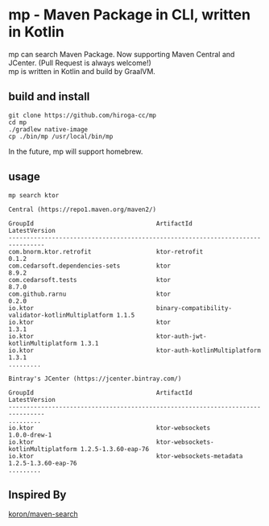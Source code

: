 # mp - Maven Package in CLI, written in Kotlin

mp can search Maven Package. Now supporting Maven Central and JCenter. (Pull Request is always welcome!)  
mp is written in Kotlin and build by GraalVM.

## build and install

```shell script
git clone https://github.com/hiroga-cc/mp
cd mp
./gradlew native-image
cp ./bin/mp /usr/local/bin/mp
```

In the future, mp will support homebrew.  

## usage

```shell script
mp search ktor

Central (https://repo1.maven.org/maven2/)

GroupId                                  ArtifactId                       LatestVersion
--------------------------------------------------------------------------------
com.bnorm.ktor.retrofit                  ktor-retrofit                    0.1.2
com.cedarsoft.dependencies-sets          ktor                             8.9.2
com.cedarsoft.tests                      ktor                             8.7.0
com.github.rarnu                         ktor                             0.2.0
io.ktor                                  binary-compatibility-validator-kotlinMultiplatform 1.1.5
io.ktor                                  ktor                             1.3.1
io.ktor                                  ktor-auth-jwt-kotlinMultiplatform 1.3.1
io.ktor                                  ktor-auth-kotlinMultiplatform    1.3.1
.........

Bintray's JCenter (https://jcenter.bintray.com/)

GroupId                                  ArtifactId                       LatestVersion
--------------------------------------------------------------------------------
.........
io.ktor                                  ktor-websockets                  1.0.0-drew-1
io.ktor                                  ktor-websockets-kotlinMultiplatform 1.2.5-1.3.60-eap-76
io.ktor                                  ktor-websockets-metadata         1.2.5-1.3.60-eap-76
.........
```

## Inspired By

[koron/maven-search](https://github.com/koron/maven-search)
